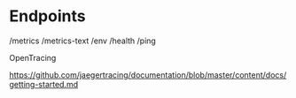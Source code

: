 # Endpoints

/metrics
/metrics-text
/env
/health
/ping

OpenTracing

https://github.com/jaegertracing/documentation/blob/master/content/docs/getting-started.md
